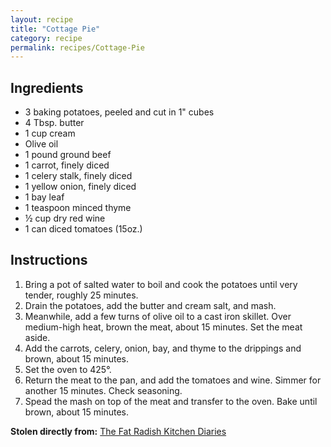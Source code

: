 ```yaml
---
layout: recipe
title: "Cottage Pie"
category: recipe
permalink: recipes/Cottage-Pie
---
```


## Ingredients
 - 3 baking potatoes, peeled and cut in 1" cubes
 - 4 Tbsp. butter
 - 1 cup cream
 - Olive oil
 - 1 pound ground beef
 - 1 carrot, finely diced
 - 1 celery stalk, finely diced
 - 1 yellow onion, finely diced
 - 1 bay leaf
 - 1 teaspoon minced thyme
 - &frac12; cup dry red wine
 - 1 can diced tomatoes (15oz.)

## Instructions
1. Bring a pot of salted water to boil and cook the potatoes until very tender, roughly 25 minutes.
2. Drain the potatoes, add the butter and cream salt, and mash.
3. Meanwhile, add a few turns of olive oil to a cast iron skillet. Over medium-high heat, brown the meat, about 15 minutes. Set the meat aside.
4. Add the carrots, celery, onion, bay, and thyme to the drippings and brown, about 15 minutes.
5. Set the oven to 425&deg;.
6. Return the meat to the pan, and add the tomatoes and wine. Simmer for another 15 minutes. Check seasoning.
7. Spead the mash on top of the meat and transfer to the oven. Bake until brown, about 15 minutes.

**Stolen directly from:** [The Fat Radish Kitchen Diaries](http://www.amazon.com/The-Fat-Radish-Kitchen-Diaries/dp/0847843343?tag=food52-20)
